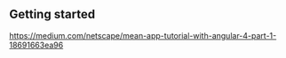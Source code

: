 ## Getting started
https://medium.com/netscape/mean-app-tutorial-with-angular-4-part-1-18691663ea96
